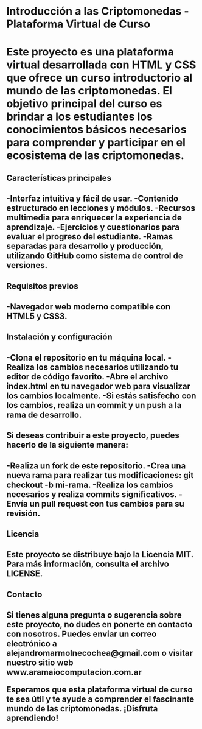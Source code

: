 <h1>Introducción a las Criptomonedas - Plataforma Virtual de Curso <h1/>

Este proyecto es una plataforma virtual desarrollada con HTML y CSS que ofrece un curso introductorio al mundo de las criptomonedas. El objetivo principal del curso es brindar a los estudiantes los conocimientos básicos necesarios para comprender y participar en el ecosistema de las criptomonedas.

<h2>Características principales <h2/>

-Interfaz intuitiva y fácil de usar.
-Contenido estructurado en lecciones y módulos.
-Recursos multimedia para enriquecer la experiencia de aprendizaje.
-Ejercicios y cuestionarios para evaluar el progreso del estudiante.
-Ramas separadas para desarrollo y producción, utilizando GitHub como sistema de control de versiones.

<h2>Requisitos previos<h2/>
-Navegador web moderno compatible con HTML5 y CSS3.

<h2>Instalación y configuración<h2/>

-Clona el repositorio en tu máquina local.
-Realiza los cambios necesarios utilizando tu editor de código favorito.
-Abre el archivo index.html en tu navegador web para visualizar los cambios localmente.
-Si estás satisfecho con los cambios, realiza un commit y un push a la rama de desarrollo.

<h2>Si deseas contribuir a este proyecto, puedes hacerlo de la siguiente manera:<h2/>

-Realiza un fork de este repositorio.
-Crea una nueva rama para realizar tus modificaciones: git checkout -b mi-rama.
-Realiza los cambios necesarios y realiza commits significativos.
-Envía un pull request con tus cambios para su revisión.

<h2>Licencia<h2/>
Este proyecto se distribuye bajo la Licencia MIT. Para más información, consulta el archivo LICENSE.

<h2>Contacto<h2/>
Si tienes alguna pregunta o sugerencia sobre este proyecto, no dudes en ponerte en contacto con nosotros. Puedes enviar un correo electrónico a alejandromarmolnecochea@gmail.com o visitar nuestro sitio web www.aramaiocomputacion.com.ar

Esperamos que esta plataforma virtual de curso te sea útil y te ayude a comprender el fascinante mundo de las criptomonedas. ¡Disfruta aprendiendo!
